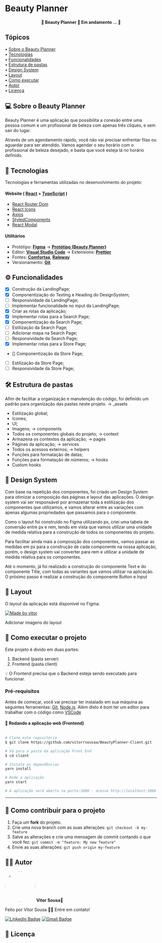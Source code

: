 # Beauty Planner

<h4 align="center"> 
	🚧  Beauty Planner 🚀 Em andamento ... 🚧
</h4>

## Tópicos

<div>
 • <a href="#-sobre-o-beauty-panner">Sobre o Beauty Planner</a> </br>
 • <a href="#-tecnologias">Tecnologias</a> </br>
 • <a href="#-funcionalidades">Funcionalidades</a> </br>
 • <a href="#-estrutura-de-pastas">Estrutura de pastas</a> </br>
 • <a href="#-design-system">Design System</a> </br>
 • <a href="#-layout">Layout</a> </br>
 • <a href="#-como-executar-o-projeto">Como executar</a> </br>
 • <a href="#-autor">Autor</a> </br>
 • <a href="#user-content--licença">Licença</a></br>
</div>

## 💻 Sobre o Beauty Planner

Beauty Planner é uma aplicação que possibilita a conexão entre uma pessoa comum e um profissional de beleza com apenas três cliques, e sem sair do lugar.

Através de um agendamento rápido, você não vai precisar enfrentar filas ou aguardar para ser atendido. Vamos agendar o seu horário com o profissional de beleza desejado, e basta que você esteja lá no horário definido.

## 🚀 Tecnologias

Tecnologias e ferramentas utilizadas no desenvolvimento do projeto:

#### **Website** ( [React](https://reactjs.org/) + [TypeScript](https://www.typescriptlang.org/) )

- [React Router Dom](https://github.com/ReactTraining/react-router/tree/master/packages/react-router-dom)
- [React Icons](https://react-icons.github.io/react-icons/)
- [Axios](https://github.com/axios/axios)
- [StyledComponents](https://styled-components.com/)
- [React Modal](https://reactcommunity.org/react-modal/)

#### **Utilitários**

- Protótipo: **[Figma](https://www.figma.com/)** → **[Protótipo (Beauty Planner)](https://www.figma.com/file/RCA3Kw60C7dz7vS8MNrJLE/Beauty-Planner)**
- Editor: **[Visual Studio Code](https://code.visualstudio.com/)** → Extensions: **[Prettier](https://prettier.io/)**
- Fontes: **[Comfortaa](https://fonts.google.com/specimen/Comfortaa?query=comforta)**, **[Raleway](https://fonts.google.com/specimen/Raleway?query=raleway)**
- Versionamento: **[Git](https://git-scm.com)**

## ⚙️ Funcionalidades

- [x] Construção da LandingPage;
- [x] Componentização do Texting e Heading do DesignSystem;
- [ ] Responsividade da LandingPage;
- [ ] Implementar funcionalidade no input da LandingPage;
- [x] Criar as rotas da aplicação;
- [x] Implementar rotas para a Search Page;
- [x] Componentização da Search Page;
- [ ] Estilização da Search Page;
- [ ] Adicionar mapa na Search Page;
- [ ] Responsividade da Search Page;
- [x] Implementar rotas para a Store Page;
- [] Componentização da Store Page;
- [ ] Estilização da Store Page;
- [ ] Responsividade da Store Page;

## 🛠 Estrutura de pastas

Afim de facilitar a organização e manutenção do código, foi definido um padrão para organização das pastas neste projeto.
→ \_assets

- Estilização global;
- Icones;
- UI;
- Imagens;
  → components
- Todos os componentes globais do projeto;
  → context
- Armazena os contextos da aplicação;
  → pages
- Páginas da aplicação;
  → services
- Todos os acessos externos;
  → helpers
- Funções para formatação de datas;
- Funções para formatação de números;
  → hooks
- Custom hooks

## 🎨 Design System

Com base na repetição dos componentes, foi criado um Design System para otimizar a composição das páginas e layout das aplicações. O design system vai ser responsável por armazenar toda a estilização dos componentes que utilizamos, e vamos alterar entre as variações com apenas algumas propriedades que passamos para o componente.

Como o layout foi construído no Figma utilizando px, criei uma tabela de conversão entre px e rem, tendo em vista que vamos utilizar uma unidade de medida relativa para a construção de todos os componentes do projeto.

Para facilitar ainda mais a composição dos componentes, vamos passar as medidas em px para a construção de cada componente na nossa aplicação, porém, o design system vai converter para rem e utilizar a unidade de medida relativa para os componentes.

Até o momento, já foi realizado a construção do componente Text e do componente Title, com todas as variantes que vamos utilizar na aplicação. O próximo passo é realizar a construção do componente Button e Input

## 🎨 Layout

O layout da aplicação está disponível no Figma:

<a href="https://www.figma.com/file/RCA3Kw60C7dz7vS8MNrJLE/Beauty-Planner">
  <img alt="Made by vitor" src="https://img.shields.io/badge/Acessar%20Layout%20-Figma-%2304D361">
</a>

Adicionar imagens do layout

## 🚀 Como executar o projeto

Este projeto é divido em duas partes:

1. Backend (pasta server)
2. Frontend (pasta client)

💡 O Frontend precisa que o Backend esteja sendo executado para funcionar.

### Pré-requisitos

Antes de começar, você vai precisar ter instalado em sua máquina as seguintes ferramentas:
[Git](https://git-scm.com), [Node.js](https://nodejs.org/en/).
Além disto é bom ter um editor para trabalhar com o código como [VSCode](https://code.visualstudio.com/)

#### 🧭 Rodando a aplicação web (Frontend)

```bash

# Clone este repositório
$ git clone https://github.com/vitorrsousaa/BeautyPlanner-Client.git

# Vá para a pasta da aplicação Front End
$ cd client

# Instale as dependências
yarn install

# Rode a aplicação
yarn start

# A aplicação será aberta na porta:3000 - acesse http://localhost:3000

```

---

## 💪 Como contribuir para o projeto

1. Faça um **fork** do projeto.
2. Crie uma nova branch com as suas alterações: `git checkout -b my-feature`
3. Salve as alterações e crie uma mensagem de commit contando o que você fez: `git commit -m "feature: My new feature"`
4. Envie as suas alterações: `git push origin my-feature`

## 🧑🏻 Autor

 <img style="border-radius: 50%;" src="https://avatars.githubusercontent.com/u/94024958?v=4" width="100px;" alt=""/>
 <b>Vitor Sousa</b>🚀
<br />

Feito por Vitor Sousa 👋🏻 Entre em contato!

[![Linkedin Badge](https://img.shields.io/badge/-Vitor%20Sousa-ff512f?style=flat-square&logo=Linkedin&logoColor=white&link=https://www.linkedin.com/in/vitorr-sousaa//)](https://www.linkedin.com/in/vitorr-sousaa//)
[![Gmail Badge](https://img.shields.io/badge/-v.sousa.cf@gmail.com-c14438?style=flat-square&logo=Gmail&logoColor=white&link=mailto:v.sousa.cf@gmail.com)](mailto:v.sousa.cf@gmail.com)

## 📝 Licença

